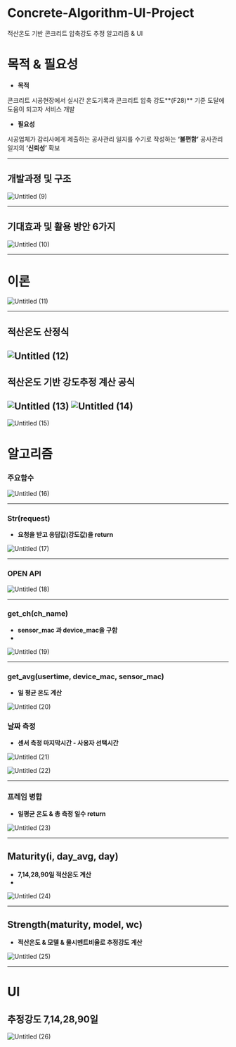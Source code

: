 # Concrete-Algorithm-UI-Project
적산온도 기반 콘크리트 압축강도 추정 알고리즘 &amp; UI
# 목적 & 필요성

- **목적**

콘크리트 시공현장에서 실시간 온도기록과 콘크리트 압축 강도**(F28)** 기준 도달에 도움이 되고자 서비스 개발

- **필요성**

시공업체가 감리사에게 제출하는 공사관리 일지를 수기로 작성하는 **‘불편함’** 공사관리 일지의 **‘신뢰성’** 확보

---

## 개발과정 및 구조

![Untitled (9)](https://user-images.githubusercontent.com/67450169/191556220-80ec9d3e-dfa8-4b3a-a4ca-6a090435b04e.png)


---

## 기대효과 및 활용 방안 **6**가지

![Untitled (10)](https://user-images.githubusercontent.com/67450169/191556236-fbb4015c-bd36-489c-a29f-38600ee46aa5.png)

---

# 이론

![Untitled (11)](https://user-images.githubusercontent.com/67450169/191556250-a0b5d19a-1bb2-46c5-a8ee-3e1c95bd1000.png)

---

## 적산온도 산정식

![Untitled (12)](https://user-images.githubusercontent.com/67450169/191556262-6226114a-2963-4797-a211-1043e2f2e947.png)
---

## 적산온도 기반 강도추정 계산 공식

![Untitled (13)](https://user-images.githubusercontent.com/67450169/191556278-828c8f4a-da0c-4a7b-9472-3b6f51ac7486.png)
![Untitled (14)](https://user-images.githubusercontent.com/67450169/191556289-230f9374-3f61-4d4e-95d8-8623da7eb611.png)
---
![Untitled (15)](https://user-images.githubusercontent.com/67450169/191556309-e85ccbaa-f26f-4622-a18c-60874ce20e4c.png)
# 알고리즘

### 주요함수

![Untitled (16)](https://user-images.githubusercontent.com/67450169/191556327-0bc383bb-2239-4031-a670-29dd67dd6214.png)

---

### Str(request)

- **요청을 받고 응답값(강도값)을 return**

![Untitled (17)](https://user-images.githubusercontent.com/67450169/191556336-fb20053a-b646-4087-9297-c7bcbd15723a.png)

---

### OPEN API

![Untitled (18)](https://user-images.githubusercontent.com/67450169/191556354-a159fb06-95ec-4143-b2e2-ba0cf746ae67.png)

---

### get_ch(ch_name)

- **sensor_mac 과 device_mac을 구함**
- 

![Untitled (19)](https://user-images.githubusercontent.com/67450169/191556366-79aabe73-c3a3-4a7a-b164-76996a30f799.png)

---

### get_avg(usertime, device_mac, sensor_mac)

- **일 평균 온도 계산**

![Untitled (20)](https://user-images.githubusercontent.com/67450169/191556382-6848b0ee-bbd0-4581-b8fd-9426ae16fe95.png)

### 날짜 측정

- **센서 측정 마지막시간 - 사용자 선택시간**

![Untitled (21)](https://user-images.githubusercontent.com/67450169/191556391-b2df4d15-0382-4d91-b6d5-d30bd1cfee3e.png)

![Untitled (22)](https://user-images.githubusercontent.com/67450169/191556398-d1fb742a-4e1a-458d-a32f-538772605ef3.png)

---

### 프레임 병합

- **일평균 온도 & 총 측정 일수 return**

![Untitled (23)](https://user-images.githubusercontent.com/67450169/191556415-92960bcd-a288-4a70-b5ca-815e026f8511.png)

---

## Maturity(i, day_avg, day)

- **7,14,28,90일 적산온도 계산**
- 

![Untitled (24)](https://user-images.githubusercontent.com/67450169/191556430-ce7bf544-d528-4f21-9d61-456a3bf32c50.png)

---

## Strength(maturity, model, wc)

- **적산온도 & 모델 & 물시멘트비율로 추정강도 계산**

![Untitled (25)](https://user-images.githubusercontent.com/67450169/191556440-683ea49d-7f62-4866-9fa5-d90250acd6cb.png)

---

# UI

## 추정강도 7,14,28,90일
![Untitled (26)](https://user-images.githubusercontent.com/67450169/191556455-ddfac5f9-6e6e-43eb-b4a2-229e353376a3.png)
